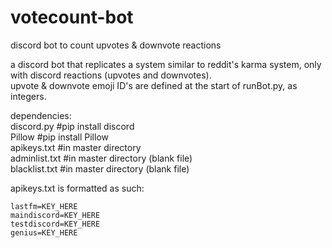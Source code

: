 # votecount-bot
discord bot to count upvotes &amp; downvote reactions

a discord bot that replicates a system similar to reddit's karma system, only with discord reactions (upvotes and downvotes).  
upvote & downvote emoji ID's are defined at the start of runBot.py, as integers.


dependencies:  
discord.py #pip install discord  
Pillow #pip install Pillow  
apikeys.txt #in master directory  
adminlist.txt #in master directory (blank file)  
blacklist.txt #in master directory (blank file)  


apikeys.txt is formatted as such:  
```
lastfm=KEY_HERE
maindiscord=KEY_HERE
testdiscord=KEY_HERE
genius=KEY_HERE
```
